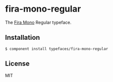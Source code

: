 # fira-mono-regular
  
  The [Fira Mono](https://github.com/mozilla/Fira) Regular typeface.

## Installation

    $ component install typefaces/fira-mono-regular

## License

  MIT
